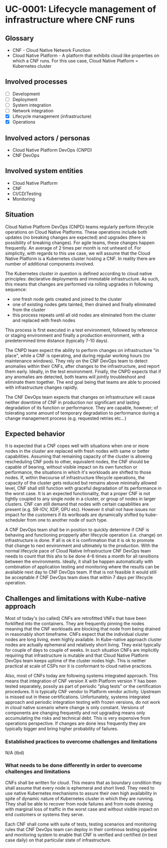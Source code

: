 # UC-0001: Lifecycle management of infrastructure where CNF runs

## Glossary
- CNF - Cloud Native Network Function
- Cloud Native Platform - A platform that exhibits cloud like properties on which a CNF runs. For this use case, Cloud Native Platform = Kubernetes cluster

## Involved processes
- [ ] Development
- [ ] Deployment
- [ ] System integration
- [ ] Network integration
- [x] Lifecycle management (infrastructure)
- [x] Operations

## Involved actors / personas
- Cloud Native Platform DevOps (CNPD)
- CNF DevOps

## Involved system entities
- Cloud Native Platform
- CNF
- CI/CD/Testing
- Monitoring

## Situation
Cloud Native Platform DevOps (CNPD) teams regularly perform lifecycle operations on Cloud Native Platforms. These operations include both updates (no breaking changes are expected) and upgrades (there is possibility of breaking changes). For agile teams, these changes happen frequently. An average of 2 times per month is not unheard of. For simplicity, with regards to this use case, we will assume that the Cloud Native Platform is a Kubernetes cluster hosting a CNF. In reality there are number of additional components involved.

The Kubernetes cluster in question is defined according to cloud native principles: declarative deployments and immutable infrastructure. As such, this means that changes are performed via rolling upgrades in following sequence:
- one fresh node gets created and joined to the cluster
- one of existing nodes gets tainted, then drained and finally eliminated from the cluster
- this process repeats until all old nodes are eliminated from the cluster and replaced with fresh nodes

This process is first executed in a test environment, followed by reference or staging environment and finally a production environment, with a predetermined time distance (typically 7-10 days). 

The CNPD team expect the ability to perform changes on infrastructure "in place", while a CNF is operating, and during regular working hours (no maintenance windows). They rely on the CNF DevOps team to detect anomalies within their CNFs, after changes to the infrastructure, and report them early. Ideally, in the test environment. Finally, the CNPD expects that if any anomalies are detected, both teams will jointly troubleshoot and eliminate them together. The end goal being that teams are able to proceed with infrastructure changes rapidly. 

The CNF DevOps team expects that changes on infrastructure will cause neither downtime of CNF in production nor significant and lasting degradation of its function or performance. They are capable, however; of tolerating some amount of temporary degradation to performance during a change management process (e.g. requested retries etc...)

## Expected behavior 
It is expected that a CNF copes well with situations when one or more nodes in the cluster are replaced with fresh nodes with same or better capabilities. Assuming that remaining capacity of the cluster is allowing rescheduling CNF pods to other, equivalent nodes, the CNF should be capable of bearing, without visible impact on its own function or performance, the situations in which it's workloads are shifted to those nodes. If, within thecourse of infrastructure lifecycle operations, the capacity of the cluster gets reduced but remains above minimally allowed level, CNF shall still function with graceful degradation of its performance in the worst case. It is an expected functionality, that a proper CNF is not tightly coupled to any single node in a cluster, or group of nodes in larger clusters. CNF can still demand that nodes with certain capabilities are present (e.g. SR-IOV, XDP, GPU etc). However it shall not have issues nor impact for the customers if its worlkoads are dynamically shifted by kube-scheduler from one to another node of such type.

A CNF DevOps team shall be in position to quickly determine if CNF is behaving and functioning propperly after lifecycle operation (i.e. change) on infrastructure is done. If all is ok it is confirmation that it is ok to promote that change to next environment and ultimately to the production. With the normal lifecycle pace of Cloud Native Infrastructure CNF DevOps team needs to count that this ahs to be done 4-6 times a month for all ransitions between the environments. Ideally, it shall be happen automatically with combination of application testing and monitoring where the results can be available next day to CNF DevOps team. If that is not feasible it would still be acceptable if CNF DevOps team does that within 7 days per lifecycle operation.

## Challenges and limitations with Kube-native approach
Most of today's (so called) CNFs are retrofitted VNFs that have been forklifted into the containers. They are frequently pinning the nodes meaning that the CNF workloads are blocking that node from being drained in reasonably short timeframe. CNFs expect that the individual cluster nodes are long living, even highly available. In Kube-native approach cluster nodes are actually ephemeral and relatively short living. They exist typically for couple of days to couple of weeks. In such situation CNFs are implicitly requiring that infrastructure is mutable and that Cloud Native Platform DevOps team keeps uptime of the cluster nodes high. This is neither practical at scale of CSPs nor it is conformant to cloud native practices.

Also, most of CNFs today are following systems integrated approach. This means that integration of CNF version X with Platform version Y has been tested separately, possily as part of periodic "plug tests" or the certification procedures. It is typically CNF vendor to Platform vendor activity. Upstream is missed out in these certifications. Unfortunately, systems integrated approach and periodic integration testing with frozen versions, do not work in cloud native scenario where change is only constant. Versions of components are changing frequently and not upgrading means only accumulating the risks and technical debt. This is very expensive from operations perspective. If changes are done less frequently they are typically bigger and bring higher probability of failures.

### Established practices to overcome challenges and limitations
N/A (tbd)

### What needs to be done differently in order to overcome challenges and limitations 
CNFs shall be written for cloud. This means that as boundary condition they shall assume that every node is ephemeral and short lived. They need to use native Kubernetes mechanisms to assure their own high availability in spite of dynamic nature of Kubernetes cluster in which they are running. They shall be able to recover from node failures and from node draining with marginal loss of traffic in the worst case and without visible impact on end customers or systems they serve.

Each CNF shall come with suite of tests, testing scenarios and monitoring rules that CNF DevOps team can deploy in their continous testing pipeline and monitoring system to enable that CNF is verified and certified (in best case daily) on that particular state of infrastructure.
